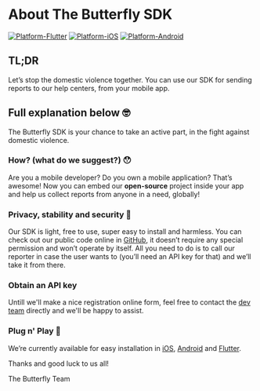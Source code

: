 # About The Butterfly SDK

[![Platform-Flutter](https://img.shields.io/badge/Platform-Flutter-blue.svg)](https://github.com/TheButterflySDK/Flutter)
[![Platform-iOS](https://img.shields.io/badge/Platform-iOS-white.svg)](https://github.com/TheButterflySDK/iOS)
[![Platform-Android](https://img.shields.io/badge/Platform-Android-green.svg)](https://github.com/TheButterflySDK/Android)

## TL;DR
Let’s stop the domestic violence together. You can use our SDK for sending reports to our help centers, from your mobile app.


## Full explanation below 🤓

The Butterfly SDK is your chance to take an active part, in the fight against domestic violence.

### How? (what do we suggest?) 😯
Are you a mobile developer? Do you own a mobile application? That’s awesome! Now you can embed our **open-source** project inside your app and help us collect reports from anyone in a need, globally!

### Privacy, stability and security 🤝
Our SDK is light, free to use, super easy to install and harmless. You can check out our public code online in [GitHub](https://github.com/TheButterflySDK?tab=repositories), it doesn’t require any special permission and won’t operate by itself. All you need to do is to call our reporter in case the user wants to (you’ll need an API key for that) and we’ll take it from there.

### Obtain an API key
Untill we'll make a nice registration online form, feel free to contact the [dev team](http://www.linkedin.com/in/perrysh) directly and we'll be happy to assist.

### Plug n' Play 🔌
We’re currently available for easy installation in [iOS](https://github.com/TheButterflySDK/iOS), [Android](https://github.com/TheButterflySDK/Android) and [Flutter](https://github.com/TheButterflySDK/Flutter).

Thanks and good luck to us all!

The Butterfly Team
